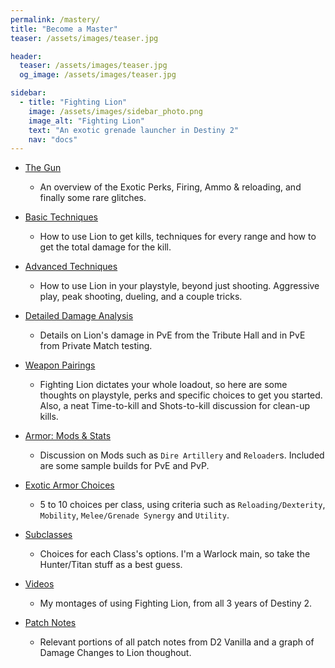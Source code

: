 ```yaml
---
permalink: /mastery/
title: "Become a Master"
teaser: /assets/images/teaser.jpg

header:
  teaser: /assets/images/teaser.jpg
  og_image: /assets/images/teaser.jpg

sidebar:
  - title: "Fighting Lion"
    image: /assets/images/sidebar_photo.png
    image_alt: "Fighting Lion"
    text: "An exotic grenade launcher in Destiny 2"
    nav: "docs"
---
```


- [The Gun](/the_gun/)
  - An overview of the Exotic Perks, Firing, Ammo & reloading, and finally some rare glitches.
  
- [Basic Techniques](/basic_techniques/)
  - How to use Lion to get kills, techniques for every range and how to get the total damage for the kill.

- [Advanced Techniques](/adv_techniques/)
  - How to use Lion in your playstyle, beyond just shooting. Aggressive play, peak shooting, dueling, and a couple tricks.

- [Detailed Damage Analysis](/damage/)
  - Details on Lion's damage in PvE from the Tribute Hall and in PvE from Private Match testing.

- [Weapon Pairings](/pairings/)
  - Fighting Lion dictates your whole loadout, so here are some thoughts on playstyle, perks and specific choices to get you started. Also, a neat Time-to-kill and Shots-to-kill discussion for clean-up kills.

- [Armor: Mods & Stats](/armor/)
  - Discussion on Mods such as `Dire Artillery` and `Reloader`s. Included are some sample builds for PvE and PvP.

- [Exotic Armor Choices](/exotics/)
  - 5 to 10 choices per class, using criteria such as `Reloading/Dexterity`, `Mobility`, `Melee/Grenade Synergy` and `Utility`.

- [Subclasses](/subclasses/)
  - Choices for each Class's options. I'm a Warlock main, so take the Hunter/Titan stuff as a best guess.

- [Videos](/videos/)
  - My montages of using Fighting Lion, from all 3 years of Destiny 2.

- [Patch Notes](/patch_notes/)
  - Relevant portions of all patch notes from D2 Vanilla and a graph of Damage Changes to Lion thoughout.
